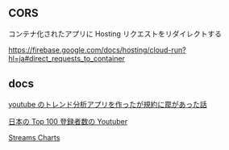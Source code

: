 ## CORS

コンテナ化されたアプリに Hosting リクエストをリダイレクトする

https://firebase.google.com/docs/hosting/cloud-run?hl=ja#direct_requests_to_container

## docs

[youtube のトレンド分析アプリを作ったが規約に罠があった話](https://note.com/africa_yoshi/n/nba41644f166a)

[日本の Top 100 登録者数の Youtuber](https://jp.noxinfluencer.com/youtube-channel-rank/top-100-jp-all-youtuber-sorted-by-subs-weekly)

[Streams Charts](https://streamscharts.com/platforms)
